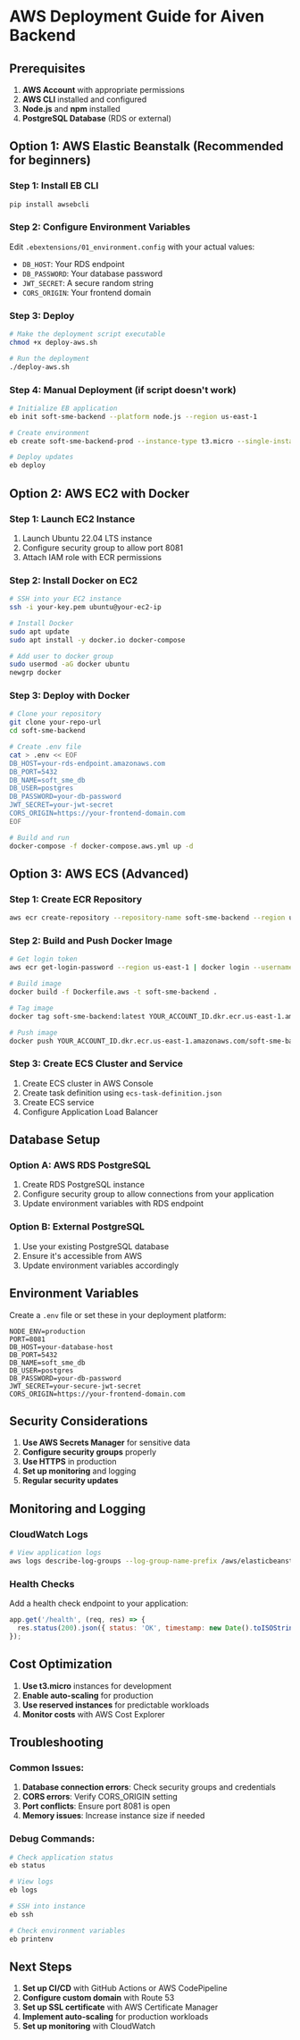 # AWS Deployment Guide for Aiven Backend

## Prerequisites

1. **AWS Account** with appropriate permissions
2. **AWS CLI** installed and configured
3. **Node.js** and **npm** installed
4. **PostgreSQL Database** (RDS or external)

## Option 1: AWS Elastic Beanstalk (Recommended for beginners)

### Step 1: Install EB CLI
```bash
pip install awsebcli
```

### Step 2: Configure Environment Variables
Edit `.ebextensions/01_environment.config` with your actual values:
- `DB_HOST`: Your RDS endpoint
- `DB_PASSWORD`: Your database password
- `JWT_SECRET`: A secure random string
- `CORS_ORIGIN`: Your frontend domain

### Step 3: Deploy
```bash
# Make the deployment script executable
chmod +x deploy-aws.sh

# Run the deployment
./deploy-aws.sh
```

### Step 4: Manual Deployment (if script doesn't work)
```bash
# Initialize EB application
eb init soft-sme-backend --platform node.js --region us-east-1

# Create environment
eb create soft-sme-backend-prod --instance-type t3.micro --single-instance

# Deploy updates
eb deploy
```

## Option 2: AWS EC2 with Docker

### Step 1: Launch EC2 Instance
1. Launch Ubuntu 22.04 LTS instance
2. Configure security group to allow port 8081
3. Attach IAM role with ECR permissions

### Step 2: Install Docker on EC2
```bash
# SSH into your EC2 instance
ssh -i your-key.pem ubuntu@your-ec2-ip

# Install Docker
sudo apt update
sudo apt install -y docker.io docker-compose

# Add user to docker group
sudo usermod -aG docker ubuntu
newgrp docker
```

### Step 3: Deploy with Docker
```bash
# Clone your repository
git clone your-repo-url
cd soft-sme-backend

# Create .env file
cat > .env << EOF
DB_HOST=your-rds-endpoint.amazonaws.com
DB_PORT=5432
DB_NAME=soft_sme_db
DB_USER=postgres
DB_PASSWORD=your-db-password
JWT_SECRET=your-jwt-secret
CORS_ORIGIN=https://your-frontend-domain.com
EOF

# Build and run
docker-compose -f docker-compose.aws.yml up -d
```

## Option 3: AWS ECS (Advanced)

### Step 1: Create ECR Repository
```bash
aws ecr create-repository --repository-name soft-sme-backend --region us-east-1
```

### Step 2: Build and Push Docker Image
```bash
# Get login token
aws ecr get-login-password --region us-east-1 | docker login --username AWS --password-stdin YOUR_ACCOUNT_ID.dkr.ecr.us-east-1.amazonaws.com

# Build image
docker build -f Dockerfile.aws -t soft-sme-backend .

# Tag image
docker tag soft-sme-backend:latest YOUR_ACCOUNT_ID.dkr.ecr.us-east-1.amazonaws.com/soft-sme-backend:latest

# Push image
docker push YOUR_ACCOUNT_ID.dkr.ecr.us-east-1.amazonaws.com/soft-sme-backend:latest
```

### Step 3: Create ECS Cluster and Service
1. Create ECS cluster in AWS Console
2. Create task definition using `ecs-task-definition.json`
3. Create ECS service
4. Configure Application Load Balancer

## Database Setup

### Option A: AWS RDS PostgreSQL
1. Create RDS PostgreSQL instance
2. Configure security group to allow connections from your application
3. Update environment variables with RDS endpoint

### Option B: External PostgreSQL
1. Use your existing PostgreSQL database
2. Ensure it's accessible from AWS
3. Update environment variables accordingly

## Environment Variables

Create a `.env` file or set these in your deployment platform:

```env
NODE_ENV=production
PORT=8081
DB_HOST=your-database-host
DB_PORT=5432
DB_NAME=soft_sme_db
DB_USER=postgres
DB_PASSWORD=your-db-password
JWT_SECRET=your-secure-jwt-secret
CORS_ORIGIN=https://your-frontend-domain.com
```

## Security Considerations

1. **Use AWS Secrets Manager** for sensitive data
2. **Configure security groups** properly
3. **Use HTTPS** in production
4. **Set up monitoring** and logging
5. **Regular security updates**

## Monitoring and Logging

### CloudWatch Logs
```bash
# View application logs
aws logs describe-log-groups --log-group-name-prefix /aws/elasticbeanstalk
```

### Health Checks
Add a health check endpoint to your application:
```javascript
app.get('/health', (req, res) => {
  res.status(200).json({ status: 'OK', timestamp: new Date().toISOString() });
});
```

## Cost Optimization

1. **Use t3.micro** instances for development
2. **Enable auto-scaling** for production
3. **Use reserved instances** for predictable workloads
4. **Monitor costs** with AWS Cost Explorer

## Troubleshooting

### Common Issues:
1. **Database connection errors**: Check security groups and credentials
2. **CORS errors**: Verify CORS_ORIGIN setting
3. **Port conflicts**: Ensure port 8081 is open
4. **Memory issues**: Increase instance size if needed

### Debug Commands:
```bash
# Check application status
eb status

# View logs
eb logs

# SSH into instance
eb ssh

# Check environment variables
eb printenv
```

## Next Steps

1. **Set up CI/CD** with GitHub Actions or AWS CodePipeline
2. **Configure custom domain** with Route 53
3. **Set up SSL certificate** with AWS Certificate Manager
4. **Implement auto-scaling** for production workloads
5. **Set up monitoring** with CloudWatch
